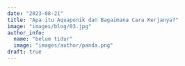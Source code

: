 ```yaml
---
date: "2023-08-21"
title: "Apa itu Aquaponik dan Bagaimana Cara Kerjanya?"
image: "images/blog/03.jpg"
author_info: 
  name: "belum tidur"
  image: "images/author/panda.png"
draft: true
---
```

